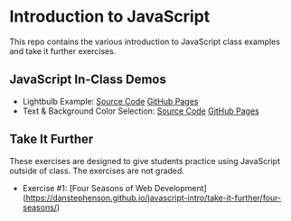 # Introduction to JavaScript
This repo contains the various introduction to JavaScript class examples and take it further exercises.

## JavaScript In-Class Demos
- Lightbulb Example: [Source Code](lightbulb/index.html) [GitHub Pages](https://danstephenson.github.io/javascript-intro/lightbulb/index.html)
- Text & Background Color Selection: [Source Code](color-change/index.html) [GitHub Pages](https://github.io/danstephenson/javascript-intro/color-change/index.html)


## Take It Further
These exercises are designed to give students practice using JavaScript outside of class. The exercises are not graded.
- Exercise #1: [Four Seasons of Web Development] (https://danstephenson.github.io/javascript-intro/take-it-further/four-seasons/)